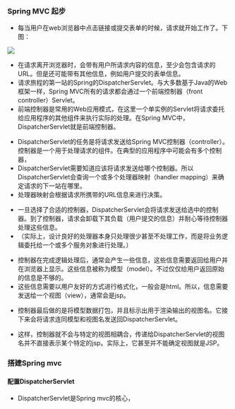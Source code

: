 ### Spring MVC 起步
>
- 每当用户在web浏览器中点击链接或提交表单的时候，请求就开始工作了。下图：
>
![](https://github.com/lu666666/notebooks/blob/master/java/spring/sping_in_action/05/pic/01.png)
>
- 在请求离开浏览器时，会带有用户所请求内容的信息，至少会包含请求的URL。但是还可能带有其他信息，例如用户提交的表单信息。
- 请求旅程的第一站的Spring的DispatcherServlet。与大多数基于Java的Web框架一样，Spring MVC所有的请求都会通过一个前端控制器（front controller）Servlet。
- 前端控制器是常用的Web应用模式，在这里一个单实例的Servlet将请求委托给应用程序的其他组件来执行实际的处理。在Spring MVC中，DispatcherServlet就是前端控制器。
>
- DispatcherServlet的任务是将请求发送给Spring MVC控制器（controller）。控制器是一个用于处理请求的组件。在典型的应用程序中可能会有多个控制器，
- DispatcherServlet需要知道应该将请求发送给哪个控制器。所以DispatcherServlet会查询一个或多个处理器映射（handler mapping）来确定请求的下一站在哪里。
- 处理器映射会根据请求所携带的URL信息来进行决策。
>
- 一旦选择了合适的控制器，DispatcherServlet会将请求发送给选中的控制器。到了控制器，请求会卸载下其负载（用户提交的信息）并耐心等待控制器处理这些信息。
- （实际上，设计良好的处理器本身只处理很少甚至不处理工作，而是将业务逻辑委托给一个或多个服务对象进行处理。）
>
- 控制器在完成逻辑处理后，通常会产生一些信息，这些信息需要返回给用户并在浏览器上显示。这些信息被称为模型（model）。不过仅仅给用户返回原始的信息是不够的。
- 这些信息需要以用户友好的方式进行格式化，一般会是html。所以，信息需要发送给一个视图（view），通常会是jsp。
>
- 控制器最后做的是将模型数据打包，并且标示出用于渲染输出的视图名。它接下来会将请求连同模型和视图名发送回DispatcherServlet。
>
- 这样，控制器就不会与特定的视图相耦合，传递给DispatcherServlet的视图名并不直接表示某个特定的jsp。实际上，它甚至并不能确定视图就是JSP。
>
### 搭建Spring mvc
>
#### 配置DispatcherServlet
>
- DispatcherServlet是Spring mvc的核心，





















